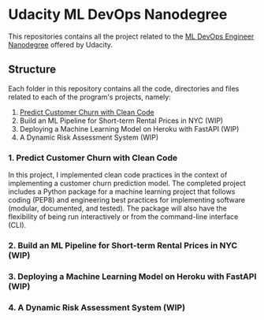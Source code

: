 # Udacity ML DevOps Nanodegree

This repositories contains all the project related to the [ML DevOps Engineer Nanodegree](https://www.udacity.com/course/machine-learning-dev-ops-engineer-nanodegree--nd0821) offered by Udacity.

## Structure 

Each folder in this repository contains all the code, directories and files related to each of the program's projects, namely:
1. [Predict Customer Churn with Clean Code](https://github.com/Phyruz/udacity-mldevops/tree/main/predict_churn_with_clean_code)
2. Build an ML Pipeline for Short-term Rental Prices in NYC (WIP)
3. Deploying a Machine Learning Model on Heroku with FastAPI (WIP)
4. A Dynamic Risk Assessment System (WIP)

### 1. Predict Customer Churn with Clean Code

In this project, I implemented clean code practices in the context of implementing a customer churn prediction model. The completed project includes a Python package for a machine learning project that follows coding (PEP8) and engineering best practices for implementing software (modular, documented, and tested). The package will also have the flexibility of being run interactively or from the command-line interface (CLI).

### 2. Build an ML Pipeline for Short-term Rental Prices in NYC (WIP)
### 3. Deploying a Machine Learning Model on Heroku with FastAPI (WIP)
### 4. A Dynamic Risk Assessment System (WIP)

